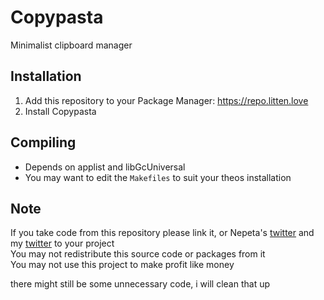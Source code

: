 # Copypasta
Minimalist clipboard manager

## Installation
1. Add this repository to your Package Manager: https://repo.litten.love
2. Install Copypasta

## Compiling
  - Depends on applist and libGcUniversal
  - You may want to edit the `Makefiles` to suit your theos installation

## Note
If you take code from this repository please link it, or Nepeta's [twitter](https://twitter.com/NepetaDev) and my [twitter](https://twitter.com/schneelittchen) to your project  
You may not redistribute this source code or packages from it  
You may not use this project to make profit like money


there might still be some unnecessary code, i will clean that up
